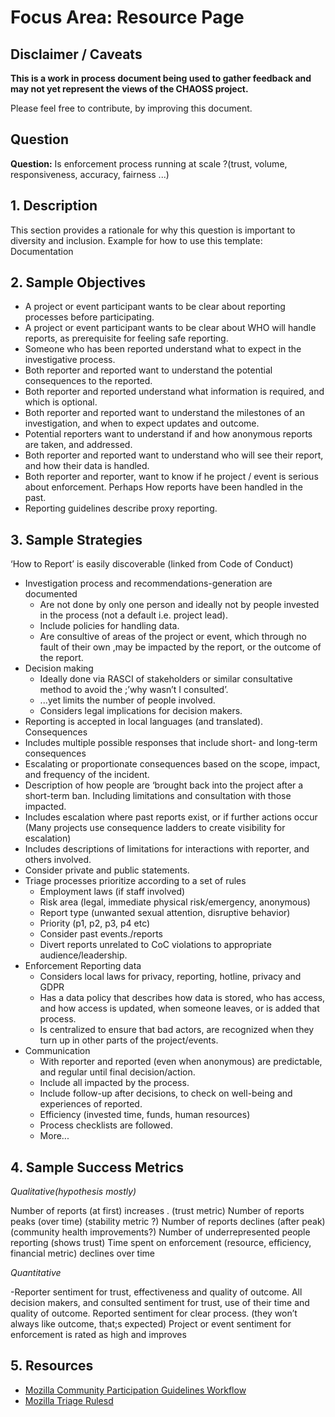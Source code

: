 # Focus Area: Resource Page

## Disclaimer / Caveats

**This is a work in process document being used to gather feedback and may not yet represent the views of the CHAOSS project.**

Please feel free to contribute,  by improving this document.

## Question

**Question:** Is enforcement process running at scale ?(trust, volume, responsiveness, accuracy, fairness ...) 


## 1. Description

This section provides a rationale for why this question is important to diversity and inclusion. Example for how to use this template: Documentation


## 2. Sample Objectives

- A project or event participant wants to be clear about reporting processes before participating.
- A project or event participant wants to be clear about WHO will handle reports, as prerequisite for feeling safe reporting.
- Someone who has been reported understand what to expect in the investigative process.
- Both reporter and reported want to understand the potential consequences to the reported.
- Both reporter and reported understand what information is required, and which is optional.
- Both reporter and reported want to understand the milestones of an investigation, and when to expect updates and outcome.
- Potential reporters want to understand if and how anonymous reports are taken, and addressed.
- Both reporter and reported want to understand who will see their report, and how their data is handled.
- Both reporter and reporter, want to know if he project / event is serious about enforcement. Perhaps How reports have been handled in the past.
- Reporting guidelines describe proxy reporting.



## 3. Sample Strategies

‘How to Report’ is easily discoverable  (linked from Code of Conduct)

- Investigation process and recommendations-generation are documented
  - Are not done by only one person and ideally not by people invested in the process (not a default i.e. project lead).
  - Include policies for handling data.
  - Are consultive of areas of the project or event, which through no fault of their own ,may be impacted by the report, or the outcome of the report.  
- Decision making
  - Ideally done via RASCI of stakeholders or similar consultative method to avoid the ;’why wasn’t I consulted’.
  - ...yet limits the number of people involved.
  - Considers legal implications for decision makers.  
- Reporting is accepted in local languages (and translated).
 Consequences
 - Includes multiple possible responses that include short- and long-term consequences
 - Escalating or proportionate consequences based on the scope, impact, and frequency of the incident.
 - Description of how people are ‘brought back into the project after a short-term ban.  Including limitations and consultation with those impacted.
 - Includes escalation where past reports exist, or if further actions occur (Many projects use consequence ladders to create visibility for escalation)
 - Includes descriptions of limitations for interactions with reporter, and others involved.
 - Consider private and public statements.
- Triage processes prioritize according to a set of rules
  - Employment laws (if staff involved)
  - Risk area (legal, immediate physical risk/emergency, anonymous)
  - Report type (unwanted sexual attention, disruptive behavior)
  - Priority (p1, p2, p3, p4 etc)
  - Consider past events./reports
  - Divert reports unrelated to CoC violations to appropriate audience/leadership.
- Enforcement Reporting data
  - Considers local laws for privacy, reporting, hotline, privacy and GDPR
  - Has a data policy that describes how data is stored, who has access, and how access is updated, when someone leaves, or is added that process.
  - Is centralized to ensure that bad actors, are recognized when they turn up in other parts of the project/events.
- Communication
  - With reporter and reported (even when anonymous) are predictable, and regular until final decision/action.
  - Include all impacted by the process.
  - Include follow-up after decisions, to check on well-being  and experiences of reported.
  - Efficiency (invested time, funds, human resources)
  - Process checklists are followed.
  - More...


## 4. Sample Success Metrics
_Qualitative(hypothesis mostly)_

Number of reports (at first) increases .   (trust metric)
Number of reports peaks (over time) (stability metric ?)
Number of reports declines (after peak)  (community health improvements?)
Number of underrepresented people reporting (shows trust)
Time spent on enforcement (resource, efficiency,  financial metric) declines over time


_Quantitative_

-Reporter sentiment for trust, effectiveness and quality of outcome.
All decision makers, and consulted sentiment for trust, use of their time and quality of outcome.
Reported sentiment for clear process. (they won’t always like outcome, that;s expected)
Project or event sentiment for enforcement is rated as high and improves





## 5. Resources

- [Mozilla Community Participation Guidelines Workflow](https://medium.com/mozilla-open-innovation/how-were-making-code-of-conduct-enforcement-real-and-scaling-it-3e382cf94415)
- [Mozilla Triage Rulesd](https://docs.google.com/document/d/1rQoxKgOBkH1WfC4bDcXq_0y5MK7RWbbeDk4uqNjQMBc/edit#heading=h.q1sovk9pfdka)
